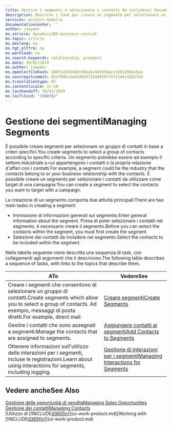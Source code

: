 ```yaml
---
title: Gestire i segmenti e selezionare i contatti da includere| Documenti Microsoft
description: Descrive i task per creare un segmento per selezionare un gruppo di contatti in base a criteri specifici, ad esempio, contatti in un settore specifico a cui si desidera rivolgersi.
services: project-madeira
documentationcenter: ''
author: jswymer
ms.service: dynamics365-business-central
ms.topic: article
ms.devlang: na
ms.tgt_pltfrm: na
ms.workload: na
ms.search.keywords: relationship, prospect
ms.date: 10/01/2019
ms.author: jswymer
ms.openlocfilehash: 186f14f25e4b158babcdd2930ace3263269415ea
ms.sourcegitcommit: 02e704bc3e01d62072144919774f1244c42827e4
ms.translationtype: HT
ms.contentlocale: it-CH
ms.lasthandoff: 10/01/2019
ms.locfileid: "2308782"
---
```

# <a name="managing-segments"></a><span data-ttu-id="e7455-103">Gestione dei segmenti</span><span class="sxs-lookup"><span data-stu-id="e7455-103">Managing Segments</span></span>
<span data-ttu-id="e7455-104">È possibile creare segmenti per selezionare un gruppo di contatti in base a criteri specifici.</span><span class="sxs-lookup"><span data-stu-id="e7455-104">You create segments to select a group of contacts according to specific criteria.</span></span> <span data-ttu-id="e7455-105">Un segmento potrebbe essere ad esempio il settore industriale a cui appartengono i contatti o la propria relazione d'affari con i contatti.</span><span class="sxs-lookup"><span data-stu-id="e7455-105">For example, a segment could be the industry that the contacts belong to or your business relationship with the contacts.</span></span> <span data-ttu-id="e7455-106">È possibile creare un segmento per selezionare i contatti da utilizzare come target di una campagna.</span><span class="sxs-lookup"><span data-stu-id="e7455-106">You can create a segment to select the contacts you want to target with a campaign.</span></span>

<span data-ttu-id="e7455-107">La creazione di un segmento comporta due attività principali:</span><span class="sxs-lookup"><span data-stu-id="e7455-107">There are two main tasks in creating a segment:</span></span>

* <span data-ttu-id="e7455-108">Immissione di informazioni generali sul segmento.</span><span class="sxs-lookup"><span data-stu-id="e7455-108">Enter general information about the segment.</span></span> <span data-ttu-id="e7455-109">Prima di poter selezionare i contatti nel segmento, è necessario creare il segmento.</span><span class="sxs-lookup"><span data-stu-id="e7455-109">Before you can select the contacts within the segment, you must first create the segment.</span></span>
* <span data-ttu-id="e7455-110">Selezione dei contatti da includere nel segmento.</span><span class="sxs-lookup"><span data-stu-id="e7455-110">Select the contacts to be included within the segment.</span></span>

<span data-ttu-id="e7455-111">Nella tabella seguente viene descritta una sequenza di task, con collegamenti agli argomenti che li descrivono.</span><span class="sxs-lookup"><span data-stu-id="e7455-111">The following table describes a sequence of tasks, with links to the topics that describe them.</span></span>

| <span data-ttu-id="e7455-112">A</span><span class="sxs-lookup"><span data-stu-id="e7455-112">To</span></span> | <span data-ttu-id="e7455-113">Vedere</span><span class="sxs-lookup"><span data-stu-id="e7455-113">See</span></span> |
| --- | --- |
| <span data-ttu-id="e7455-114">Creare i segmenti che consentono di selezionare un gruppo di contatti.</span><span class="sxs-lookup"><span data-stu-id="e7455-114">Create segments which allow you to select a group of contacts.</span></span> <span data-ttu-id="e7455-115">Ad esempio, messaggi di posta diretti.</span><span class="sxs-lookup"><span data-stu-id="e7455-115">For example, direct mail.</span></span> |[<span data-ttu-id="e7455-116">Creare segmenti</span><span class="sxs-lookup"><span data-stu-id="e7455-116">Create Segments</span></span>](marketing-how-create-segment.md) |
| <span data-ttu-id="e7455-117">Gestire i contatti che sono assegnati a segmenti.</span><span class="sxs-lookup"><span data-stu-id="e7455-117">Manage the contacts that are assigned to segments.</span></span> |[<span data-ttu-id="e7455-118">Aggiungere contatti ai segmenti</span><span class="sxs-lookup"><span data-stu-id="e7455-118">Add Contacts to Segments</span></span>](marketing-add-contact-segment.md) |
| <span data-ttu-id="e7455-119">Ottenere informazioni sull'utilizzo delle interazioni per i segmenti, incluse le registrazioni.</span><span class="sxs-lookup"><span data-stu-id="e7455-119">Learn about using interactions for segments, including logging.</span></span> |[<span data-ttu-id="e7455-120">Gestione di interazioni per i segmenti</span><span class="sxs-lookup"><span data-stu-id="e7455-120">Managing Interactions for Segments</span></span>](marketing-interaction-segments.md) |

## <a name="see-also"></a><span data-ttu-id="e7455-121">Vedere anche</span><span class="sxs-lookup"><span data-stu-id="e7455-121">See Also</span></span>
[<span data-ttu-id="e7455-122">Gestione delle opportunità di vendita</span><span class="sxs-lookup"><span data-stu-id="e7455-122">Managing Sales Opportunities</span></span>](marketing-manage-sales-opportunities.md)  
[<span data-ttu-id="e7455-123">Gestione dei contatti</span><span class="sxs-lookup"><span data-stu-id="e7455-123">Managing Contacts</span></span>](marketing-contacts.md)  
<span data-ttu-id="e7455-124">[Utilizzo di [!INCLUDE[d365fin](includes/d365fin_md.md)]](ui-work-product.md)</span><span class="sxs-lookup"><span data-stu-id="e7455-124">[Working with [!INCLUDE[d365fin](includes/d365fin_md.md)]](ui-work-product.md)</span></span>
